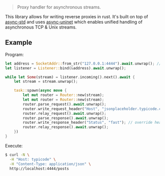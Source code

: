 > Proxy handler for asynchronous streams.

This library allows for writing reverse proxies in rust. It's built on top of [async-std](https://github.com/async-rs/async-std) and uses [async-uninet](https://github.com/xpepermint/async-uninet) which enables unified handling of asynchronous TCP & Unix streams.

## Example

Program:

```rs
let address = SocketAddr::from_str("127.0.0.1:4444").await.unwrap(); // or `unix:`
let listener = Listener::bind(&address).await.unwrap();

while let Some(stream) = listener.incoming().next().await {
    let stream = stream.unwrap();

    task::spawn(async move {
        let mut router = Router::new(stream);
        let mut router = Router::new(stream);
        router.parse_request().await.unwrap();
        router.write_request_header("Host", "jsonplaceholder.typicode.com:80"); // override header
        router.relay_request().await.unwrap();
        router.parse_response().await.unwrap();
        router.write_response_header("Status", "fast"); // override header
        router.relay_response().await.unwrap();
    })
}
```

Execute:

```sh
$ curl -N \
  -H "Host: typicode" \
  -H "Content-Type: application/json" \
  http://localhost:4444/posts
```
